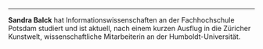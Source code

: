 ---
**Sandra Balck** hat Informationswissenschaften an der Fachhochschule
Potsdam studiert und ist aktuell, nach einem kurzen Ausflug in die Züricher
Kunstwelt, wissenschaftliche Mitarbeiterin an der Humboldt-Universität.